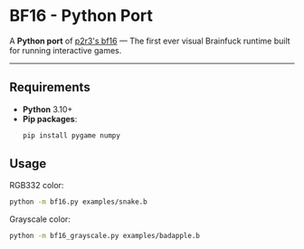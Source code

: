 # BF16 - Python Port

A **Python port** of [p2r3's bf16](https://github.com/p2r3/bf16) — The first ever visual Brainfuck runtime built for running interactive games.

---

## Requirements

- **Python** 3.10+
- **Pip packages**:
  ```bash
  pip install pygame numpy
  ```

## Usage

RGB332 color:
```bash
python -m bf16.py examples/snake.b
```
Grayscale color:
```bash
python -m bf16_grayscale.py examples/badapple.b
```